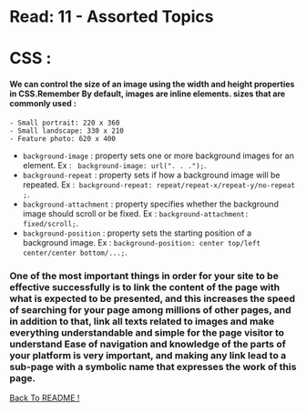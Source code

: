 # Read: 11 - Assorted Topics

# CSS :

#### We can control the size of an  image using the width and height properties in CSS.Remember By default, images are inline elements. sizes that are commonly used :
	- Small portrait: 220 x 360
	- Small landscape: 330 x 210
	- Feature photo: 620 x 400

* `background-image` : property sets one or more background images for an element. Ex : ` background-image: url(". . .");`.
* `background-repeat` : property sets if how a background image will be repeated. Ex :` background-repeat: repeat/repeat-x/repeat-y/no-repeat ;`.
* `background-attachment` : property specifies whether the background image should scroll or be fixed. Ex : `background-attachment: fixed/scroll;`.
* `background-position` : property sets the starting position of a background image. Ex : `background-position: center top/left center/center bottom/...;`.


### One of the most important things in order for your site to be effective successfully is to link the content of the page with what is expected to be presented, and this increases the speed of searching for your page among millions of other pages, and in addition to that, link all texts related to images and make everything understandable and simple for the page visitor to understand Ease of navigation and knowledge of the parts of your platform is very important, and making any link lead to a sub-page with a symbolic name that expresses the work of this page.

[ Back To README !]( https://yousefabujalboush.github.io/reading-notes/ )